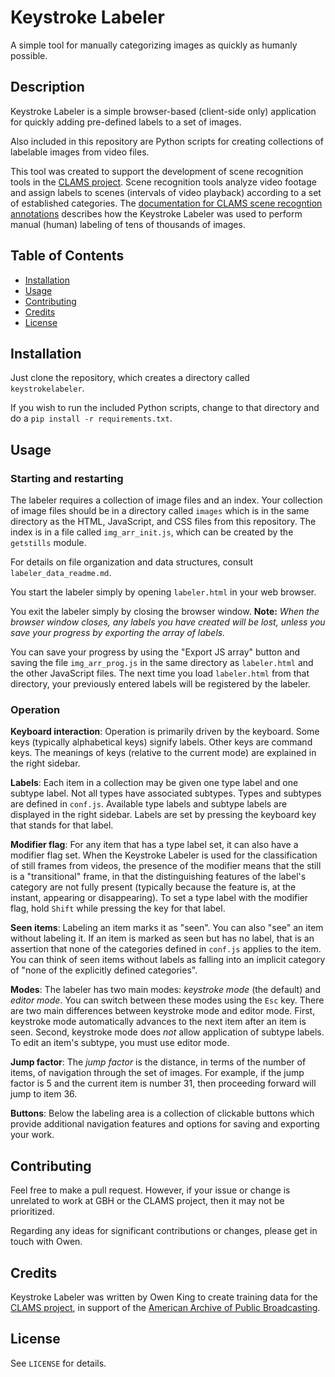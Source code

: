 # Keystroke Labeler
A simple tool for manually categorizing images as quickly as humanly possible.

## Description
Keystroke Labeler is a simple browser-based (client-side only) application for quickly adding pre-defined labels to a set of images.

Also included in this repository are Python scripts for creating collections of labelable images from video files.

This tool was created to support the development of scene recognition tools in the [CLAMS project](https://clams.ai/).  Scene recognition tools analyze video footage and assign labels to scenes (intervals of video playback) according to a set of established categories.  The [documentation for CLAMS scene recogntion annotations](https://github.com/clamsproject/aapb-annotations/tree/main/scene-recognition) describes how the Keystroke Labeler was used to perform manual (human) labeling of tens of thousands of images.

## Table of Contents
- [Installation](#installation)
- [Usage](#usage)
- [Contributing](#contributing)
- [Credits](#credits)
- [License](#license)

## Installation

Just clone the repository, which creates a directory called `keystrokelabeler`.

If you wish to run the included Python scripts, change to that directory and do a `pip install -r requirements.txt`.

## Usage

### Starting and restarting

The labeler requires a collection of image files and an index.  Your collection of image files should be in a directory called `images` which is in the same directory as the HTML, JavaScript, and CSS files from this repository.  The index is in a file called `img_arr_init.js`, which can be created by the `getstills` module.

For details on file organization and data structures, consult `labeler_data_readme.md`.

You start the labeler simply by opening `labeler.html` in your web browser.

You exit the labeler simply by closing the browser window.  **Note:** *When the browser window closes, any labels you have created will be lost, unless you save your progress by exporting the array of labels.*

You can save your progress by using the "Export JS array" button and saving the file `img_arr_prog.js` in the same directory as `labeler.html` and the other JavaScript files.  The next time you load `labeler.html` from that directory, your previously entered labels will be registered by the labeler.

### Operation

**Keyboard interaction**:  Operation is primarily driven by the keyboard.  Some keys (typically alphabetical keys) signify labels.  Other keys are command keys.  The meanings of keys (relative to the current mode) are explained in the right sidebar.  

**Labels**:  Each item in a collection may be given one type label and one subtype label.  Not all types have associated subtypes.  Types and subtypes are defined in `conf.js`.  Available type labels and subtype labels are displayed in the right sidebar.  Labels are set by pressing the keyboard key that stands for that label.

**Modifier flag**:  For any item that has a type label set, it can also have a modifier flag set.  When the Keystroke Labeler is used for the classification of still frames from videos, the presence of the modifier means that the still is a "transitional" frame, in that the distinguishing features of the label's category are not fully present (typically because the feature is, at the instant, appearing or disappearing).  To set a type label with the modifier flag, hold `Shift` while pressing the key for that label.

**Seen items**:  Labeling an item marks it as "seen".  You can also "see" an item without labeling it.  If an item is marked as seen but has no label, that is an assertion that none of the categories defined in `conf.js` applies to the item.  You can think of seen items without labels as falling into an implicit category of "none of the explicitly defined categories".  

**Modes**:  The labeler has two main modes:  *keystroke mode* (the default) and *editor mode*.  You can switch between these modes using the `Esc` key.  There are two main differences between keystroke mode and editor mode.  First, keystroke mode automatically advances to the next item after an item is seen.  Second, keystroke mode does *not* allow application of subtype labels.  To edit an item's subtype, you must use editor mode.  

**Jump factor**:  The *jump factor* is the distance, in terms of the number of items, of navigation through the set of images.  For example, if the jump factor is 5 and the current item is number 31, then proceeding forward will jump to item 36.

**Buttons**:  Below the labeling area is a collection of clickable buttons which provide additional navigation features and options for saving and exporting your work.

## Contributing

Feel free to make a pull request.  However, if your issue or change is unrelated to work at GBH or the CLAMS project, then it may not be prioritized.  

Regarding any ideas for significant contributions or changes, please get in touch with Owen.


## Credits
Keystroke Labeler was written by Owen King to create training data for the [CLAMS project](https://clams.ai/), in support of the [American Archive of Public Broadcasting](https://americanarchive.org/). 


## License
See `LICENSE` for details.

